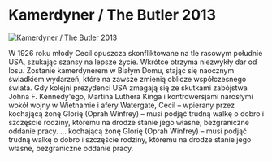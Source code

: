 Kamerdyner / The Butler 2013 
=============
[![Kamerdyner / The Butler 2013 ](http://vidos.pl/images/player.gif)](http://vidos.pl/kamerdyner-the-butler-2013)

 W 1926 roku młody Cecil opuszcza skonfliktowane na tle rasowym południe USA, szukając szansy na lepsze życie. Wkrótce otrzyma niezwykły dar od losu. Zostanie kamerdynerem w Białym Domu, stając się naocznym świadkiem wydarzeń, które na zawsze zmienią oblicze współczesnego świata. Gdy kolejni prezydenci USA zmagają się ze skutkami zabójstwa Johna F. Kennedy'ego, Martina Luthera Kinga i kontrowersjami narosłymi wokół wojny w Wietnamie i afery Watergate, Cecil – wpierany przez kochającą żonę Glorię (Oprah Winfrey) – musi podjąć trudną walkę o dobro i szczęście rodziny, któremu na drodze stanie jego własne, bezgraniczne oddanie pracy.   ... kochającą żonę Glorię (Oprah Winfrey) – musi podjąć trudną walkę o dobro i szczęście rodziny, któremu na drodze stanie jego własne, bezgraniczne oddanie pracy.
